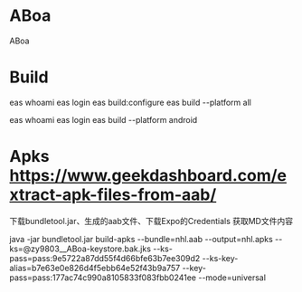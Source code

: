 # ABoa
ABoa

# Build
eas whoami
eas login
eas build:configure
eas build --platform all

eas whoami
eas login
eas build --platform android

# Apks https://www.geekdashboard.com/extract-apk-files-from-aab/
下载bundletool.jar、生成的aab文件、下载Expo的Credentials 获取MD文件内容

java -jar bundletool.jar build-apks --bundle=nhl.aab --output=nhl.apks --ks=@zy9803__ABoa-keystore.bak.jks --ks-pass=pass:9e5722a87dd55f4d66bfe63b7ee309d2 --ks-key-alias=b7e63e0e826d4f5ebb64e52f43b9a757 --key-pass=pass:177ac74c990a8105833f083fbb0241ee --mode=universal
